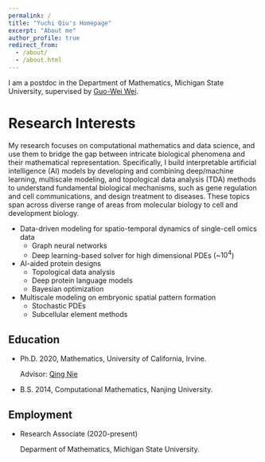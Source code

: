 ```yaml
---
permalink: /
title: "Yuchi Qiu's Homepage"
excerpt: "About me"
author_profile: true
redirect_from: 
  - /about/
  - /about.html
---
```


I am a postdoc in the Department of Mathematics, Michigan State University, supervised by [Guo-Wei Wei](https://users.math.msu.edu/users/weig/).

Research Interests
======
My research focuses on computational mathematics and data science, and use them to bridge the gap between intricate biological phenomena and their mathematical representation. Specifically, I build interpretable artificial intelligence (AI) models by developing and combining deep/machine learning, multiscale modeling, and topological data analysis (TDA) methods to understand fundamental biological mechanisms, such as gene regulation and cell communications, and design treatment to diseases. These topics span across diverse range of areas from molecular biology to cell and development biology.

- Data-driven modeling for spatio-temporal dynamics of single-cell omics data
  * Graph neural networks
  * Deep learning-based solver for high dimensional PDEs (~$10^4$)
- AI-aided protein designs
  * Topological data analysis
  * Deep protein language models
  * Bayesian optimization
- Multiscale modeling on embryonic spatial pattern formation
  * Stochastic PDEs
  * Subcellular element methods

Education
------
- Ph.D. 2020, Mathematics, University of California, Irvine.

    Advisor: [Qing Nie](https://faculty.sites.uci.edu/qnie/)
- B.S. 2014, Computational Mathematics, Nanjing University.

Employment
------
- Research Associate (2020-present)

    Deparment of Mathematics, Michigan State University.
